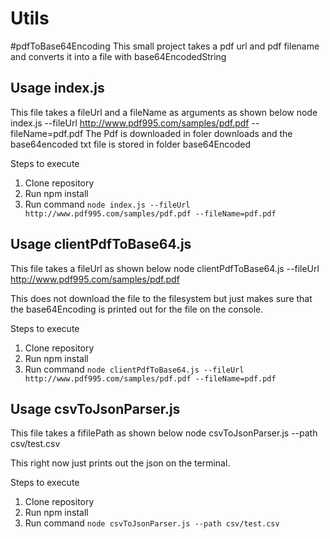 
# Utils

#pdfToBase64Encoding
This small project takes a pdf url and pdf filename and converts it into a file with base64EncodedString

## Usage index.js

This file takes a fileUrl and a fileName as arguments as shown below
  node index.js --fileUrl http://www.pdf995.com/samples/pdf.pdf --fileName=pdf.pdf
The Pdf is downloaded in foler downloads and the base64encoded txt file is stored in folder base64Encoded

Steps to execute 
1. Clone repository 
2. Run npm install
3. Run command `node index.js --fileUrl http://www.pdf995.com/samples/pdf.pdf --fileName=pdf.pdf`

## Usage clientPdfToBase64.js

This file takes a fileUrl as shown below 
  node clientPdfToBase64.js --fileUrl http://www.pdf995.com/samples/pdf.pdf
  
This does not download the file to the filesystem  but just makes sure that the base64Encoding is printed out for the file on the console.

Steps to execute 
1. Clone repository 
2. Run npm install
3. Run command `node clientPdfToBase64.js --fileUrl http://www.pdf995.com/samples/pdf.pdf --fileName=pdf.pdf`

## Usage csvToJsonParser.js 
This file takes a fifilePath as shown below 
  node csvToJsonParser.js --path csv/test.csv

This right now just prints out the json on the terminal.

Steps to execute 
1. Clone repository 
2. Run npm install
3. Run command `node csvToJsonParser.js --path csv/test.csv`
